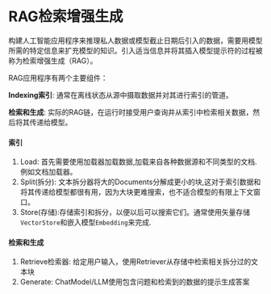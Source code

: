 # RAG检索增强生成
构建人工智能应用程序来推理私人数据或模型截止日期后引入的数据，需要用模型所需的特定信息来扩充模型的知识。引入适当信息并将其插入模型提示符的过程被称为检索增强生成（RAG）。

RAG应用程序有两个主要组件：

**Indexing索引**: 通常在离线状态从源中摄取数据并对其进行索引的管道。

**检索和生成**: 实际的RAG链，在运行时接受用户查询并从索引中检索相关数据，然后将其传递给模型。

#### 索引

1. Load: 首先需要使用加载器加载数据,加载来自各种数据源和不同类型的文档. 例如文档加载器。
2. Split(拆分): 文本拆分器将大的Documents分解成更小的块,这对于索引数据和将其传递给模型都很有用，因为大块更难搜索，也不适合模型的有限上下文窗口。
3. Store(存储):存储索引和拆分，以便以后可以搜索它们。通常使用矢量存储`VectorStore`和嵌入模型`Embedding`来完成.

#### 检索和生成

1. Retrieve检索器: 给定用户输入，使用Retriever从存储中检索相关拆分过的文本块
2. Generate: ChatModel/LLM使用包含问题和检索到的数据的提示生成答案